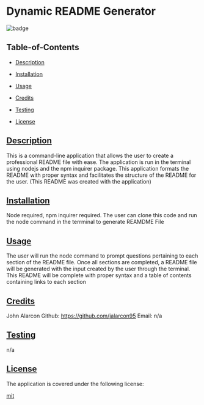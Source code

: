 
  # Dynamic README Generator

  
  ![badge](https://img.shields.io/badge/license-mit-blue)
    

  ## Table-of-Contents

  * [Description](#description)
  * [Installation](#install)
  * [Usage](#usage)
  * [Credits](#credits)
  * [Testing](#test)
  
  * [License](#license)

  ## [Description](#table-of-contents)

  This is a command-line application that allows the user to create a professional README file with ease. The application is run in the terminal using nodejs and the npm inquirer package. This application formats the README with proper syntax and facilitates the structure of the README for the user. (This README was created with the application)

  ## [Installation](#table-of-contents)

  Node required, npm inquirer required. The user can clone this code and run the node command in the terrminal to generate REAMDME File 

  ## [Usage](#table-of-contents)

  The user will run the node command to prompt questions pertaining to each section of the README file. Once all sections are completed, a README file will be generated with the input created by the user through the terminal. This README will be complete with proper syntax and a table of contents containing links to each section

  ## [Credits](#table-of-contents)

  John Alarcon Github: https://github.com/jalarcon95 Email: n/a

  ## [Testing](#table-of-contents)

  n/a

  
  ## [License](#table-of-contents)
    
  The application is covered under the following license:
    
  
  [mit](https://choosealicense.com/licenses/mit)
    
  

